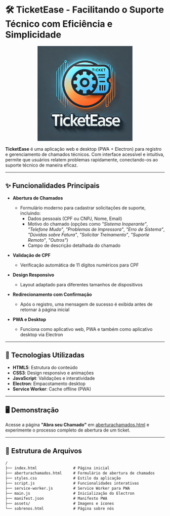 # 🛠️ TicketEase - Facilitando o Suporte Técnico com Eficiência e Simplicidade

<p align="center">
  <img src="./assets/logo2.png" alt="TicketEase Logo" width="300">
</p>

**TicketEase** é uma aplicação web e desktop (PWA + Electron) para registro e gerenciamento de chamados técnicos. Com interface acessível e intuitiva, permite que usuários relatem problemas rapidamente, conectando-os ao suporte técnico de maneira eficaz.

---

## ✨ Funcionalidades Principais

- **Abertura de Chamados**
  - Formulário moderno para cadastrar solicitações de suporte, incluindo:
    - Dados pessoais (CPF ou CNPJ, Nome, Email)
    - Motivo do chamado (opções como *"Sistema Inoperante"*, *"Telefone Mudo"*, *"Problemas de Impressora"*, *"Erro de Sistema"*, *"Dúvidas sobre Fatura"*, *"Solicitar Treinamento"*, *"Suporte Remoto"*, *"Outros"*)
    - Campo de descrição detalhada do chamado

- **Validação de CPF**
  - Verificação automática de 11 dígitos numéricos para CPF

- **Design Responsivo**
  - Layout adaptado para diferentes tamanhos de dispositivos

- **Redirecionamento com Confirmação**
  - Após o registro, uma mensagem de sucesso é exibida antes de retornar à página inicial

- **PWA e Desktop**
  - Funciona como aplicativo web, PWA e também como aplicativo desktop via Electron

---

## 🚀 Tecnologias Utilizadas

- **HTML5**: Estrutura do conteúdo
- **CSS3**: Design responsivo e animações
- **JavaScript**: Validações e interatividade
- **Electron**: Empacotamento desktop
- **Service Worker**: Cache offline (PWA)

---

## 🖥️ Demonstração

Acesse a página **"Abra seu Chamado"** em [aberturachamados.html](./aberturachamados.html) e experimente o processo completo de abertura de um ticket.

---

## 📂 Estrutura de Arquivos

```plaintext
/
├── index.html                # Página inicial
├── aberturachamados.html     # Formulário de abertura de chamados
├── styles.css                # Estilo da aplicação
├── script.js                 # Funcionalidades interativas
├── service-worker.js         # Service Worker para PWA
├── main.js                   # Inicialização do Electron
├── manifest.json             # Manifesto PWA
├── assets/                   # Imagens e ícones
└── sobrenos.html             # Página sobre nós
```












